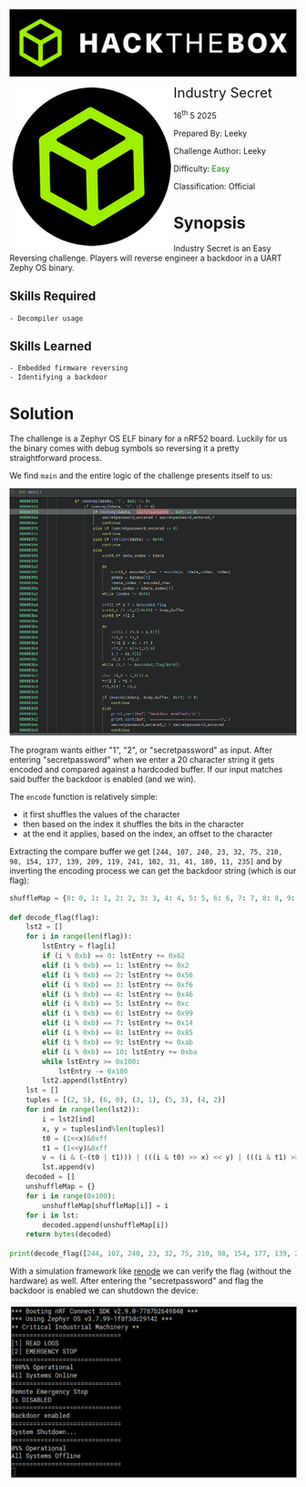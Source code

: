 <img src="../../assets/banner.png" style="zoom: 80%;" align=center />

<img src="../../assets/htb.png" style="zoom: 80%;" align='left' /><font size="5">Industry Secret</font>

  16<sup>th</sup> 5 2025

  Prepared By: Leeky

  Challenge Author: Leeky

  Difficulty: <font color=green>Easy</font>

  Classification: Official






# Synopsis

Industry Secret is an Easy Reversing challenge. Players will reverse engineer a backdoor in a UART Zephy OS binary.

## Skills Required
    - Decompiler usage
## Skills Learned
    - Embedded firmware reversing
    - Identifying a backdoor

# Solution

The challenge is a Zephyr OS ELF binary for a nRF52 board.
Luckily for us the binary comes with debug symbols so reversing it a pretty straightforward process.

We find `main` and the entire logic of the challenge presents itself to us:

![](assets/logic.png)

The program wants either "1", "2", or "secretpassword" as input. After entering "secretpassword" when we enter a 20 character string it gets encoded and compared against a hardcoded buffer.
If our input matches said buffer the backdoor is enabled (and we win).

The `encode` function is relatively simple:
- it first shuffles the values of the character
- then based on the index it shuffles the bits in the character
- at the end it applies, based on the index, an offset to the character

Extracting the compare buffer we get `[244, 107, 240, 23, 32, 75, 210, 98, 154, 177, 139, 209, 119, 241, 102, 31, 41, 180, 11, 235]` and by inverting the encoding process we can get the backdoor string (which is our flag):

```python
shuffleMap = {0: 0, 1: 1, 2: 2, 3: 3, 4: 4, 5: 5, 6: 6, 7: 7, 8: 8, 9: 9, 10: 10, 11: 11, 12: 12, 13: 13, 14: 14, 15: 15, 16: 16, 17: 17, 18: 18, 19: 19, 20: 20, 21: 21, 22: 22, 23: 23, 24: 24, 25: 25, 26: 26, 27: 27, 28: 28, 29: 29, 30: 30, 31: 31, 32: 32, 33: 66, 34: 50, 35: 121, 36: 79, 37: 94, 38: 63, 39: 51, 40: 91, 41: 49, 42: 36, 43: 103, 44: 53, 45: 42, 46: 44, 47: 74, 48: 75, 49: 73, 50: 52, 51: 122, 52: 115, 53: 111, 54: 119, 55: 112, 56: 126, 57: 72, 58: 87, 59: 84, 60: 40, 61: 57, 62: 41, 63: 90, 64: 85, 65: 116, 66: 76, 67: 107, 68: 92, 69: 55, 70: 34, 71: 59, 72: 114, 73: 120, 74: 98, 75: 124, 76: 82, 77: 81, 78: 110, 79: 80, 80: 93, 81: 33, 82: 71, 83: 96, 84: 109, 85: 68, 86: 43, 87: 101, 88: 39, 89: 62, 90: 123, 91: 89, 92: 104, 93: 99, 94: 47, 95: 97, 96: 48, 97: 67, 98: 78, 99: 56, 100: 113, 101: 61, 102: 125, 103: 65, 104: 60, 105: 118, 106: 83, 107: 88, 108: 38, 109: 102, 110: 64, 111: 105, 112: 95, 113: 117, 114: 54, 115: 46, 116: 45, 117: 69, 118: 35, 119: 86, 120: 108, 121: 106, 122: 58, 123: 37, 124: 70, 125: 100, 126: 77, 127: 127, 128: 128, 129: 129, 130: 130, 131: 131, 132: 132, 133: 133, 134: 134, 135: 135, 136: 136, 137: 137, 138: 138, 139: 139, 140: 140, 141: 141, 142: 142, 143: 143, 144: 144, 145: 145, 146: 146, 147: 147, 148: 148, 149: 149, 150: 150, 151: 151, 152: 152, 153: 153, 154: 154, 155: 155, 156: 156, 157: 157, 158: 158, 159: 159, 160: 160, 161: 161, 162: 162, 163: 163, 164: 164, 165: 165, 166: 166, 167: 167, 168: 168, 169: 169, 170: 170, 171: 171, 172: 172, 173: 173, 174: 174, 175: 175, 176: 176, 177: 177, 178: 178, 179: 179, 180: 180, 181: 181, 182: 182, 183: 183, 184: 184, 185: 185, 186: 186, 187: 187, 188: 188, 189: 189, 190: 190, 191: 191, 192: 192, 193: 193, 194: 194, 195: 195, 196: 196, 197: 197, 198: 198, 199: 199, 200: 200, 201: 201, 202: 202, 203: 203, 204: 204, 205: 205, 206: 206, 207: 207, 208: 208, 209: 209, 210: 210, 211: 211, 212: 212, 213: 213, 214: 214, 215: 215, 216: 216, 217: 217, 218: 218, 219: 219, 220: 220, 221: 221, 222: 222, 223: 223, 224: 224, 225: 225, 226: 226, 227: 227, 228: 228, 229: 229, 230: 230, 231: 231, 232: 232, 233: 233, 234: 234, 235: 235, 236: 236, 237: 237, 238: 238, 239: 239, 240: 240, 241: 241, 242: 242, 243: 243, 244: 244, 245: 245, 246: 246, 247: 247, 248: 248, 249: 249, 250: 250, 251: 251, 252: 252, 253: 253, 254: 254, 255: 255}

def decode_flag(flag):
    lst2 = []
    for i in range(len(flag)):
        lstEntry = flag[i]
        if (i % 0xb) == 0: lstEntry += 0x62
        elif (i % 0xb) == 1: lstEntry += 0x2
        elif (i % 0xb) == 2: lstEntry += 0x56
        elif (i % 0xb) == 3: lstEntry += 0xf6
        elif (i % 0xb) == 4: lstEntry += 0x46
        elif (i % 0xb) == 5: lstEntry += 0xc
        elif (i % 0xb) == 6: lstEntry += 0x99
        elif (i % 0xb) == 7: lstEntry += 0x14
        elif (i % 0xb) == 8: lstEntry += 0x85
        elif (i % 0xb) == 9: lstEntry += 0xab
        elif (i % 0xb) == 10: lstEntry += 0xba
        while lstEntry >= 0x100:
            lstEntry -= 0x100
        lst2.append(lstEntry)
    lst = []
    tuples = [(2, 5), (6, 0), (3, 1), (5, 3), (4, 2)]
    for ind in range(len(lst2)):
        i = lst2[ind]
        x, y = tuples[ind%len(tuples)]
        t0 = (1<<x)&0xff
        t1 = (1<<y)&0xff
        v = (i & (~(t0 | t1))) | (((i & t0) >> x) << y) | (((i & t1) >> y) << x)
        lst.append(v)
    decoded = []
    unshuffleMap = {}
    for i in range(0x100):
        unshuffleMap[shuffleMap[i]] = i
    for i in lst:
        decoded.append(unshuffleMap[i])
    return bytes(decoded)
    
print(decode_flag([244, 107, 240, 23, 32, 75, 210, 98, 154, 177, 139, 209, 119, 241, 102, 31, 41, 180, 11, 235]))
```



With a simulation framework like [renode](https://renode.io/) we can verify the flag (without the hardware) as well.
After entering the "secretpassword" and flag the backdoor is enabled we can shutdown the device:

![](assets/renode.png)
